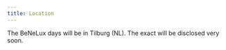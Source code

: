 ```yaml
---
title: Location
---
```


The BeNeLux days will be in Tilburg (NL). The exact will be disclosed very soon.

<!-- <div class="sponsor">
  <a href="https://www.howest.be/"><img src="/assets/images/sponsors/howest.png" alt="Howest logo"/></a><br />
</div>
This conference will be taking place in the <a href="https://www.howest.be/nl/contact/kortrijk/campus-kortrijk-weide-the-penta">Howest Campus Kortrijk Weide - The Penta</a>, <br />
Sint-Martens-Latemlaan 1B<br />
8500 Kortrijk<br />
Belgium.<br />
<br />
You can reach us...
<ul>
  <li>By train<br />
  Kortrijk station is less than 1.5 km from the campus. You can walk to the campus.</li>
  <li>By car<br />
  You can park at Howest car park 4, at the end in the Graaf Karel de Goedelaan:<br />
  <img src="/assets/images/parking_map.png" alt="Parking map" width="600" /></li>
</ul>

<h3>Nearby hotels:<h3>
- <a href="https://www.parkhotel.be/index-nl.aspx?r=true">Park hotel</a><br />
- <a href="https://all.accor.com/hotel/6330/index.nl.shtml">IBIS hotel</a> -->
